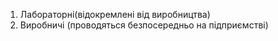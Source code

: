 1. Лабораторні(відокремлені від виробництва)
2. Виробничі (проводяться безпосередньо на підприємстві)